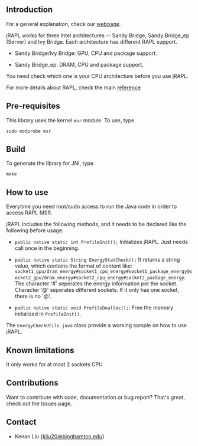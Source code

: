 Introduction
--------------------------------------------------------------

For a general explanation, check our [webpage](http://kliu20.github.io/jRAPL/).

jRAPL works for three Intel architectures -- Sandy Bridge, Sandy Bridge_ep (Server) and Ivy Bridge. Each architecture has different RAPL support.

- Sandy Bridge/Ivy Bridge: GPU, CPU and package support.

- Sandy Bridge_ep: DRAM, CPU and package support.

You need check which one is your CPU architecture before you use jRAPL.

For more details about RAPL, check the main [reference](https://software.intel.com/en-us/articles/intel-power-governor)

Pre-requisites
--------------------------------------------------------------

This library uses the kernel `msr` module. To use, type

```
sudo modprobe msr
```

Build
--------------------------------------------------------------

To generate the library for JNI, type

```
make
```

How to use
--------------------------------------------------------------

Everytime you need root/sudo access to run the Java code in order to access RAPL MSR.

jRAPL includes the following methods, and it needs to be declared like the following before usage:

- `public native static int ProfileInit();` Initializes jRAPL. Just needs call once in the beginning.

- `public native static String EnergyStatCheck();` It returns a string value, which contains the format of content like: `socket1_gpu/dram_energy#socket1_cpu_energy#socket1_package_energy@socket2_gpu/dram_energy#socket2_cpu_energy#socket2_package_energy`. The character '#' seperates the energy information per the socket. Character '@' seperates different sockets. If it only has one socket, there is no '@'.

- `public native static void ProfileDealloc();`: Free the memory initialized in `ProfileInit()`.

The `EnergyCheckUtils.java` class provide a working sample on how to use jRAPL.


Known limitations
--------------------------------------------------------------

It only works for at most 2 sockets CPU.


Contributions
--------------------------------------------------------------

Want to contribute with code, documentation or bug report? That's great, check out the Issues page.


Contact
--------------------------------------------------------------

- Kenan Liu {kliu20@binghamton.edu}
